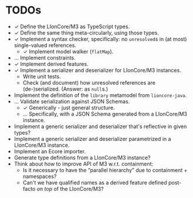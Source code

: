 # TODOs

* &#10003; Define the LIonCore/M3 as TypeScript types.
* &#10003; Define the same thing meta-circularly, using those types.
* &#10003; Implement a syntax checker, specifically: no `unresolved`s in (at most) single-valued references.
    * &#10003; Implement model walker (`flatMap`).
* &hellip; Implement constraints.
* &#10003; Implement derived features.
* &#10003; Implement a serializer and deserializer for LIonCore/M3 instances.
    * Write unit tests.
    * Check (and document) how unresolved references are (de-)serialized.
      (Answer: as `null`s.)
* Implement the definition of the `library` metamodel from `lioncore-java`.
* &hellip; Validate serialization against JSON Schemas.
    * &#10003; Generically - just general structure.
    * &hellip; Specifically, with a JSON Schema generated from a LIonCore/M3 instance.
* Implement a generic serializer and deserializer that's reflective in given types?
* Implement a generic serializer and deserializer parametrized in a LIonCore/M3 instance.
* Implement an Ecore importer.
* Generate type definitions from a LIonCore/M3 instance?
* Think about how to improve API of M3 w.r.t. containment:
    * Is it necessary to have the “parallel hierarchy” due to containment + namespaces?
    * Can't we have qualified names as a derived feature defined post-facto _on top_ of the LIonCore/M3?

